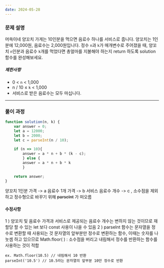 ```yaml
---
date: 2024-05-28
---
```

### 문제 설명 
머쓱이네 양꼬치 가게는 10인분을 먹으면 음료수 하나를 서비스로 줍니다. 양꼬치는 1인분에 12,000원, 음료수는 2,000원입니다. 정수 `n`과 `k`가 매개변수로 주어졌을 때, 양꼬치 `n`인분과 음료수 `k`개를 먹었다면 총얼마를 지불해야 하는지 return 하도록 solution 함수를 완성해보세요.

##### 제한사항
- 0 < `n` < 1,000
- n / 10 ≤ `k` < 1,000
- 서비스로 받은 음료수는 모두 마십니다.
---------------
### 풀이 과정 
```js
function solution(n, k) {
    var answer = 0;
    let a = 12000;
    let b = 2000;
    let c = parseInt(n / 10);
    
    if (n => 10){
        answer = a * n + b * (k - c);
        } else {
        answer = a * n + b * k
        }  
    
    return answer;
} 
```
양꼬치 1인분 가격 -> a
음료수 1개 가격 -> b 
서비스 음료수 개수 -> c , 소수점을 제외하고 정수형으로 바꾸기 위해 ~~parseInt~~ 가 떠오름 

#### 수정사항 
1 ) 양꼬치 및 음료수 가격과 서비스로 제공되는 음료수 개수는 변하지 않는 것이므로 재할당 할 수 있는 let 보다 const 사용이 나을 수 있음 
2 ) parseInt 함수는 문자열을 정수로 변환할 때 사용되는 것 문자열의 앞부분만 정수로 변환하는 함수, 
이때는 숫자를 나눗셈 하고 있으므로 Math.floor( ) : 소수점을 버리고 내림해서 정수를 반환하는 함수를 사용하는 것이 적합 

	ex. Math.floor(10.5) // 내림해서 10 반환
	parseInt('10.5') // 10.5라는 문자열의 앞부분 10만 정수로 반환 

